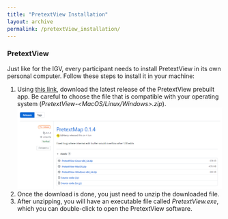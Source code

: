 ```yaml
---
title: "PretextView Installation"
layout: archive
permalink: /pretextView_installation/
---  
```


### PretextView 

Just like for the IGV, every participant needs to install PretextView in its own personal computer. Follow these steps to install it in your machine:  

1. Using [this link](https://github.com/wtsi-hpag/PretextView/releases), download the latest release of the PretextView prebuilt app. Be careful to choose the file that is compatible with your operating system (*PretextView-<MacOS/Linux/Windows>.zip*).  
    ![](/images/pretext_view_01.PNG)
2. Once the download is done, you just need to unzip the downloaded file. 
3. After unzipping, you will have an executable file called *PretextView.exe*, which you can double-click to open the PretextView software.
